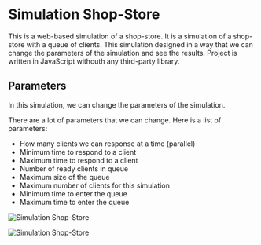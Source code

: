 # Simulation Shop-Store

This is a web-based simulation of a shop-store. It is a simulation of a shop-store with a queue of clients. This simulation designed in a way that we can change the parameters of the simulation and see the results. Project is written in JavaScript withouth any third-party library.

## Parameters

In this simulation, we can change the parameters of the simulation.

There are a lot of parameters that we can change. Here is a list of parameters:

- How many clients we can response at a time (parallel)
- Minimum time to respond to a client
- Maximum time to respond to a client
- Number of ready clients in queue
- Maximum size of the queue
- Maximum number of clients for this simulation
- Minimum time to enter the queue
- Maximum time to enter the queue

![Simulation Shop-Store](https://user-images.githubusercontent.com/2658040/209415611-ca62128b-e209-4eb2-b4ae-b10997c819e0.png)

[![Simulation Shop-Store](https://user-images.githubusercontent.com/2658040/208326078-02d85dcb-260a-44fb-8dc8-251a2298bda7.png)](https://basemax.github.io/SimulationShopStore/)
